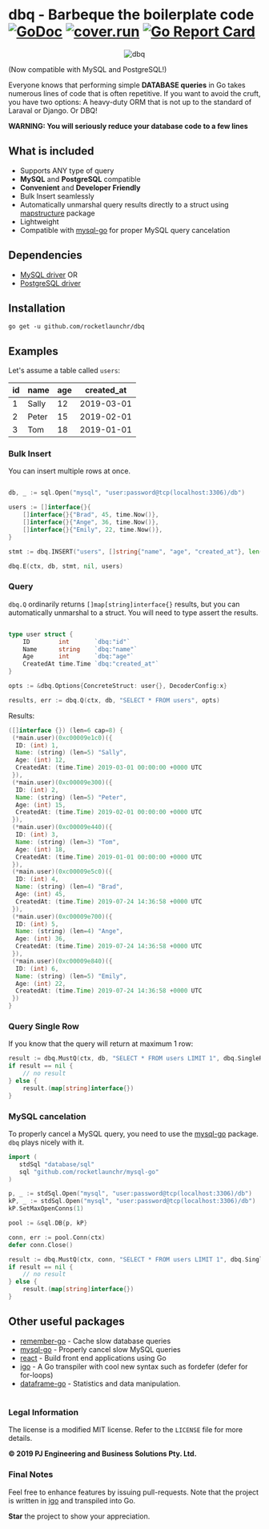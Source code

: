 dbq - Barbeque the boilerplate code [![GoDoc](http://godoc.org/github.com/rocketlaunchr/dbq?status.svg)](http://godoc.org/github.com/rocketlaunchr/dbq) [![cover.run](https://cover.run/go/github.com/rocketlaunchr/dbq.svg?style=flat&tag=golang-1.12)](https://cover.run/go?tag=golang-1.12&repo=github.com%2Frocketlaunchr%2Fdbq) [![Go Report Card](https://goreportcard.com/badge/github.com/rocketlaunchr/dbq)](https://goreportcard.com/report/github.com/rocketlaunchr/dbq)
===============

<p align="center">
<img src="https://github.com/rocketlaunchr/dbq/raw/master/logo.png" alt="dbq" />
</p>

(Now compatible with MySQL and PostgreSQL!)

Everyone knows that performing simple **DATABASE queries** in Go takes numerous lines of code that is often repetitive. If you want to avoid the cruft, you have two options: A heavy-duty ORM that is not up to the standard of Laraval or Django. Or DBQ!


**WARNING: You will seriously reduce your database code to a few lines**


## What is included

* Supports ANY type of query
* **MySQL** and **PostgreSQL** compatible
* **Convenient** and **Developer Friendly**
* Bulk Insert seamlessly
* Automatically unmarshal query results directly to a struct using [mapstructure](https://github.com/mitchellh/mapstructure) package
* Lightweight
* Compatible with [mysql-go](https://github.com/rocketlaunchr/mysql-go) for proper MySQL query cancelation

## Dependencies

* [MySQL driver](https://github.com/go-sql-driver/mysql) OR
* [PostgreSQL driver](https://github.com/lib/pq)


## Installation

```
go get -u github.com/rocketlaunchr/dbq
```


## Examples

Let's assume a table called `users`:

| id | name  | age | created_at |
|----|-------|-----|------------|
| 1  | Sally | 12  | 2019-03-01 |
| 2  | Peter | 15  | 2019-02-01 |
| 3  | Tom   | 18  | 2019-01-01 |


### Bulk Insert

You can insert multiple rows at once.


```go

db, _ := sql.Open("mysql", "user:password@tcp(localhost:3306)/db")

users := []interface{}{
	[]interface{}{"Brad", 45, time.Now()},
	[]interface{}{"Ange", 36, time.Now()},
	[]interface{}{"Emily", 22, time.Now()},
}

stmt := dbq.INSERT("users", []string{"name", "age", "created_at"}, len(users))

dbq.E(ctx, db, stmt, nil, users)

```

### Query

`dbq.Q` ordinarily returns `[]map[string]interface{}` results, but you can automatically
unmarshal to a struct. You will need to type assert the results.

```go

type user struct {
	ID        int       `dbq:"id"`
	Name      string    `dbq:"name"`
	Age       int       `dbq:"age"`
	CreatedAt time.Time `dbq:"created_at"`
}

opts := &dbq.Options{ConcreteStruct: user{}, DecoderConfig:x}

results, err := dbq.Q(ctx, db, "SELECT * FROM users", opts)

```

Results:

```groovy
([]interface {}) (len=6 cap=8) {
 (*main.user)(0xc00009e1c0)({
  ID: (int) 1,
  Name: (string) (len=5) "Sally",
  Age: (int) 12,
  CreatedAt: (time.Time) 2019-03-01 00:00:00 +0000 UTC
 }),
 (*main.user)(0xc00009e300)({
  ID: (int) 2,
  Name: (string) (len=5) "Peter",
  Age: (int) 15,
  CreatedAt: (time.Time) 2019-02-01 00:00:00 +0000 UTC
 }),
 (*main.user)(0xc00009e440)({
  ID: (int) 3,
  Name: (string) (len=3) "Tom",
  Age: (int) 18,
  CreatedAt: (time.Time) 2019-01-01 00:00:00 +0000 UTC
 }),
 (*main.user)(0xc00009e5c0)({
  ID: (int) 4,
  Name: (string) (len=4) "Brad",
  Age: (int) 45,
  CreatedAt: (time.Time) 2019-07-24 14:36:58 +0000 UTC
 }),
 (*main.user)(0xc00009e700)({
  ID: (int) 5,
  Name: (string) (len=4) "Ange",
  Age: (int) 36,
  CreatedAt: (time.Time) 2019-07-24 14:36:58 +0000 UTC
 }),
 (*main.user)(0xc00009e840)({
  ID: (int) 6,
  Name: (string) (len=5) "Emily",
  Age: (int) 22,
  CreatedAt: (time.Time) 2019-07-24 14:36:58 +0000 UTC
 })
}
```

### Query Single Row

If you know that the query will return at maximum 1 row:

```go
result := dbq.MustQ(ctx, db, "SELECT * FROM users LIMIT 1", dbq.SingleResult)
if result == nil {
	// no result
} else {
	result.(map[string]interface{})
}

```

### MySQL cancelation

To properly cancel a MySQL query, you need to use the [mysql-go](https://github.com/rocketlaunchr/mysql-go) package. `dbq` plays nicely with it.

```go
import (
   stdSql "database/sql"
   sql "github.com/rocketlaunchr/mysql-go"
)

p, _ := stdSql.Open("mysql", "user:password@tcp(localhost:3306)/db")
kP, _ := stdSql.Open("mysql", "user:password@tcp(localhost:3306)/db")
kP.SetMaxOpenConns(1)

pool := &sql.DB{p, kP}

conn, err := pool.Conn(ctx)
defer conn.Close()

result := dbq.MustQ(ctx, conn, "SELECT * FROM users LIMIT 1", dbq.SingleResult)
if result == nil {
	// no result
} else {
	result.(map[string]interface{})
}
```

## Other useful packages
* [remember-go](https://github.com/rocketlaunchr/remember-go) - Cache slow database queries
* [mysql-go](https://github.com/rocketlaunchr/mysql-go) - Properly cancel slow MySQL queries
* [react](https://github.com/rocketlaunchr/react) - Build front end applications using Go
* [igo](https://github.com/rocketlaunchr/igo) - A Go transpiler with cool new syntax such as fordefer (defer for for-loops)
* [dataframe-go](https://github.com/rocketlaunchr/dataframe-go) - Statistics and data manipulation.

#

### Legal Information

The license is a modified MIT license. Refer to the `LICENSE` file for more details.

**© 2019 PJ Engineering and Business Solutions Pty. Ltd.**

### Final Notes

Feel free to enhance features by issuing pull-requests. Note that the project is written in [igo](https://github.com/rocketlaunchr/igo) and transpiled into Go.

**Star** the project to show your appreciation.
